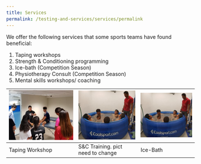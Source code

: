 ```yaml
---
title: Services
permalink: /testing-and-services/services/permalink
---
```

We offer the following services that some sports teams have found beneficial:
1. Taping workshops
2. Strength & Conditioning programming
3. Ice-bath (Competition Season)
4. Physiotherapy Consult (Competition Season)
5. Mental skills workshops/ coaching



| ![Alt text for image on Isomer site](/images/homepage-images/taping.jpg) | ![Alt text for image on Isomer site](/images/homepage-images/icebath.jpg) | ![Alt text for image on Isomer site](/images/homepage-images/icebath.jpg)  |
| -------- | -------- | -------- |
| Taping Workshop     | S&C Training. pict need to change    | Ice-Bath     |